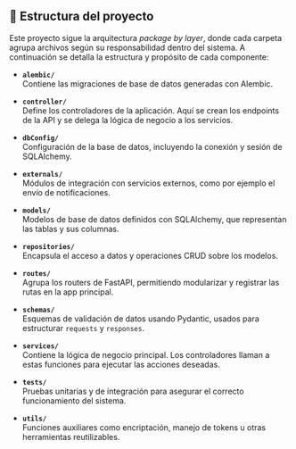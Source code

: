 ## 📁 Estructura del proyecto

Este proyecto sigue la arquitectura *package by layer*, donde cada carpeta agrupa archivos según su responsabilidad dentro del sistema. A continuación se detalla la estructura y propósito de cada componente:

- **`alembic/`**  
  Contiene las migraciones de base de datos generadas con Alembic.

- **`controller/`**  
  Define los controladores de la aplicación. Aquí se crean los endpoints de la API y se delega la lógica de negocio a los servicios.

- **`dbConfig/`**  
  Configuración de la base de datos, incluyendo la conexión y sesión de SQLAlchemy.

- **`externals/`**  
  Módulos de integración con servicios externos, como por ejemplo el envío de notificaciones.

- **`models/`**  
  Modelos de base de datos definidos con SQLAlchemy, que representan las tablas y sus columnas.

- **`repositories/`**  
  Encapsula el acceso a datos y operaciones CRUD sobre los modelos.

- **`routes/`**  
  Agrupa los routers de FastAPI, permitiendo modularizar y registrar las rutas en la app principal.

- **`schemas/`**  
  Esquemas de validación de datos usando Pydantic, usados para estructurar `requests` y `responses`.

- **`services/`**  
  Contiene la lógica de negocio principal. Los controladores llaman a estas funciones para ejecutar las acciones deseadas.

- **`tests/`**  
  Pruebas unitarias y de integración para asegurar el correcto funcionamiento del sistema.

- **`utils/`**  
  Funciones auxiliares como encriptación, manejo de tokens u otras herramientas reutilizables.
